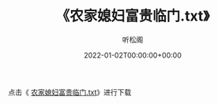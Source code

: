 ﻿---
title:  《农家媳妇富贵临门.txt》
date:   2022-01-02T00:00:00+00:00
author: 听松阁
layout: post
permalink: /农家媳妇富贵临门/
categories: 小说
tags: [小说]
---

点击《 [农家媳妇富贵临门.txt](http://img.660000.xyz/bookstukust/book/bntxt/10/农家媳妇富贵临门.txt)》进行下载
